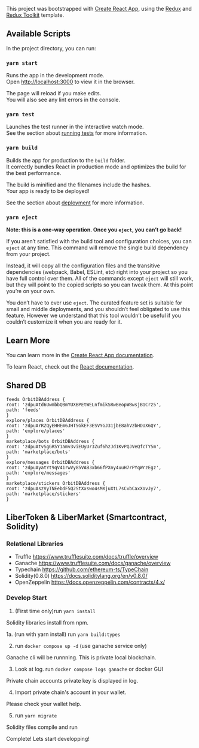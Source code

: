 This project was bootstrapped with [Create React App](https://github.com/facebook/create-react-app), using the [Redux](https://redux.js.org/) and [Redux Toolkit](https://redux-toolkit.js.org/) template.

## Available Scripts

In the project directory, you can run:

### `yarn start`

Runs the app in the development mode.<br />
Open [http://localhost:3000](http://localhost:3000) to view it in the browser.

The page will reload if you make edits.<br />
You will also see any lint errors in the console.

### `yarn test`

Launches the test runner in the interactive watch mode.<br />
See the section about [running tests](https://facebook.github.io/create-react-app/docs/running-tests) for more information.

### `yarn build`

Builds the app for production to the `build` folder.<br />
It correctly bundles React in production mode and optimizes the build for the best performance.

The build is minified and the filenames include the hashes.<br />
Your app is ready to be deployed!

See the section about [deployment](https://facebook.github.io/create-react-app/docs/deployment) for more information.

### `yarn eject`

**Note: this is a one-way operation. Once you `eject`, you can’t go back!**

If you aren’t satisfied with the build tool and configuration choices, you can `eject` at any time. This command will remove the single build dependency from your project.

Instead, it will copy all the configuration files and the transitive dependencies (webpack, Babel, ESLint, etc) right into your project so you have full control over them. All of the commands except `eject` will still work, but they will point to the copied scripts so you can tweak them. At this point you’re on your own.

You don’t have to ever use `eject`. The curated feature set is suitable for small and middle deployments, and you shouldn’t feel obligated to use this feature. However we understand that this tool wouldn’t be useful if you couldn’t customize it when you are ready for it.

## Learn More

You can learn more in the [Create React App documentation](https://facebook.github.io/create-react-app/docs/getting-started).

To learn React, check out the [React documentation](https://reactjs.org/).

## Shared DB

```
feeds OrbitDBAddress {
root: 'zdpuAtd6UwmbbQBmYUXBPEtWELnfmikSRwBeopW8wsjB1Crz5',
path: 'feeds'
}
explore/places OrbitDBAddress {
root: 'zdpuArRZQyEHHEm6JHT5GkEF3ESVYGJ31jbE8ahVzbHDUX6QY',
path: 'explore/places'
}
marketplace/bots OrbitDBAddress {
root: 'zdpuAtvSgGR5Y1amv3viEUyUr3Zuf6hzJd1KvPQJVeQfcTY5m',
path: 'marketplace/bots'
}
explore/messages OrbitDBAddress {
root: 'zdpuAyatYt9qV41rwVy85VAB3xb66fPXny4uuH7rPYqWrzEgz',
path: 'explore/messages'
}
marketplace/stickers OrbitDBAddress {
root: 'zdpuAszVyTNEebdF5Q2StXxswo4sMXjuXtL7sCvbCaxXovJy7',
path: 'marketplace/stickers'
}
```

## LiberToken & LiberMarket (Smartcontract, Solidity)

### Relational Libraries

- Truffle https://www.trufflesuite.com/docs/truffle/overview
- Ganache https://www.trufflesuite.com/docs/ganache/overview
- Typechain https://github.com/ethereum-ts/TypeChain
- Solidity(0.8.0) https://docs.soliditylang.org/en/v0.8.0/
- OpenZeppelin https://docs.openzeppelin.com/contracts/4.x/

### Develop Start

1. (First time only)run `yarn install`

Solidity libraries install from npm.

1a. (run with yarn install) run `yarn build:types`

2. run `docker compose up -d` (use ganache service only)

Ganache cli will be runnning. This is private local blockchain.

3. Look at log. run `docker compose logs ganache` or docker GUI

Private chain accounts private key is displayed in log.

4. Import private chain's account in your wallet.

Please check your wallet help.

5. run `yarn migrate`

Solidity files compile and run

Complete! Lets start developping!

